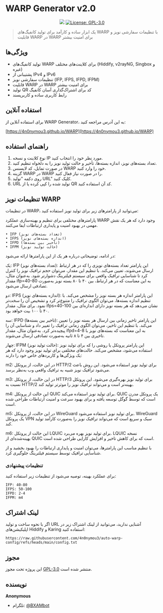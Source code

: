 # WARP Generator v2.0

<p align="center">
  <img src="https://img.shields.io/badge/version-2.0-blue.svg?cacheSeconds=2592000" />
  <a href="https://github.com/username/WARP-Generator/blob/main/LICENSE" target="_blank">
    <img alt="License: GPL-3.0" src="https://img.shields.io/badge/License-GPL--3.0-yellow.svg" />
  </a>
</p>

> یک ابزار ساده و کارآمد برای تولید کانفیگ‌های WARP با تنظیمات سفارشی نویز و قابلیت WARP در WARP برای امنیت بیشتر

## ویژگی‌ها

- تولید کانفیگ‌های WARP برای کلاینت‌های مختلف (Hiddify, v2rayNG, Singbox و غیره)
- پشتیبانی از IPv4 و IPv6
- تنظیمات سفارشی نویز (IFP, IFPS, IFPD, IFPM)
- قابلیت WARP در WARP برای امنیت بیشتر
- تولید QR کد برای اشتراک‌گذاری آسان کانفیگ
- رابط کاربری ساده و کاربرپسند

## استفاده آنلاین

برای استفاده آنلاین از WARP Generator، به این آدرس مراجعه کنید:

[https://4n0nymou3.github.io/WARP](https://4n0nymou3.github.io/WARP)

## راهنمای استفاده

1. نوع کلاینت و نسخه IP مورد نظر خود را انتخاب کنید.
2. تعداد بسته‌های نویز، اندازه بسته‌ها، تأخیر و حالت تولید نویز را به دلخواه تنظیم کنید.
3. در صورت تمایل، کد لایسنس WARP خود را وارد کنید.
4. گزینه WARP در WARP را در صورت نیاز فعال کنید.
5. روی دکمه "تولید URL" کلیک کنید.
6. URL تولید شده را کپی کرده یا از QR کد آن استفاده کنید.

## تنظیمات نویز WARP

در تنظیمات WARP، می‌توانید از پارامترهای زیر برای تولید نویز استفاده کنید:

پارامترهای مختلفی برای تنظیم و بهینه‌سازی عملکرد WARP وجود دارد که هر یک نقش مهمی در بهبود امنیت و پایداری ارتباطات ایفا می‌کنند.

```
• IFP (تعداد بسته‌های نویز)
• IFPS (اندازه بسته‌های نویز)
• IFPD (تأخیر بین بسته‌ها)
• IFPM (حالت تولید نویز)
```

در ادامه، توضیحاتی درباره هر یک از این پارامترها ارائه می‌شود:
	
یک: 	IFP (تعداد بسته‌های نویز): این پارامتر تعداد بسته‌های نویزی را که در هر ارتباط ارسال می‌شوند، تعیین می‌کند. با تنظیم این مقدار، می‌توان حجم ترافیک نویز را کنترل کرد تا شناسایی ترافیک واقعی برای سیستم فیلترینگ دشوارتر شود. به‌عنوان مثال، مقدار ifp=40-80 به این معناست که در هر ارتباط، بین ۴۰ تا ۸۰ بسته نویز به‌صورت تصادفی ارسال می‌شود.
	
دو: 	IFPS (اندازه بسته‌های نویز): این پارامتر اندازه هر بسته نویز را مشخص می‌کند. با تنظیم اندازه بسته‌ها، می‌توان الگوی ترافیک را متنوع‌تر کرد و تشخیص آن را سخت‌تر نمود. برای مثال، مقدار ifps=40-100 نشان می‌دهد که هر بسته نویز دارای اندازه‌ای بین ۴۰ تا ۱۰۰ بیت خواهد بود.
	
سه: 	IFPD (تاخیر بین بسته‌ها): این پارامتر تاخیر زمانی بین ارسال هر بسته نویز را تعیین می‌کند. با تنظیم این تاخیر، می‌توان الگوی زمانی ترافیک را تغییر داد و شناسایی آن را پیچیده‌تر کرد. به‌عنوان مثال، مقدار ifpd=4-8 به این معناست که بسته‌های نویز با تاخیری بین ۴ تا ۸ ثانیه به‌صورت تصادفی ارسال می‌شوند.
	
چهار: 	IFPM (حالت تولید نویز): این پارامتر پروتکل یا روشی را که برای تولید نویز استفاده می‌شود، مشخص می‌کند. حالت‌های مختلفی برای تولید نویز وجود دارد که هر یک ویژگی‌ها و کاربردهای خاص خود را دارند:

m2:
در این حالت، از پروتکل HTTP/2 برای تولید نویز استفاده می‌شود. این روش باعث می‌شود ترافیک نویز شبیه به ترافیک واقعی وب به‌نظر برسد.

m3:
در این حالت، از پروتکل HTTP/3 برای تولید نویز بهره‌گیری می‌شود. این پروتکل نسبت به HTTP/2 بهینه‌تر است و می‌تواند ترافیک نویز را موثرتر تولید کند.

m4:
این حالت از پروتکل QUIC برای تولید نویز استفاده می‌کند. QUIC یک پروتکل مدرن است که توسط گوگل توسعه یافته و برای بهبود سرعت و امنیت ارتباطات طراحی شده است.

m5:
در این حالت، از پروتکل WireGuard برای تولید نویز استفاده می‌شود. WireGuard یک پروتکل VPN سبک و سریع است که می‌تواند ترافیک نویز را به‌صورت کارآمد تولید کند.

m6:
این حالت از پروتکل LQUIC برای تولید نویز بهره می‌برد. LQUIC نسخه بهینه‌شده‌ای از QUIC است که برای کاهش تاخیر و افزایش کارایی طراحی شده است.

با تنظیم مناسب این پارامترها، می‌توان امنیت و پایداری ارتباطات را بهبود بخشید و از شناسایی ترافیک توسط سیستم فیلترینگ جلوگیری کرد.

### تنظیمات پیشنهادی

برای عملکرد بهینه، توصیه می‌شود از تنظیمات زیر استفاده کنید:

```
IFP: 40-80
IFPS: 50-100
IFPD: 2-4
IFPM: m4
```

## لینک اشتراک

اگر با نحوه ساخت و تولید URL آشنایی ندارید، می‌توانید از لینک اشتراک زیر در اپلیکیشن‌های Hiddify و Karing استفاده کنید:

```
https://raw.githubusercontent.com/4n0nymou3/auto-warp-config/refs/heads/main/config.txt
```

## مجوز

این پروژه تحت مجوز [GPL-3.0](https://github.com/username/WARP-Generator/blob/main/LICENSE) منتشر شده است.

## نویسنده

**Anonymous**

* تلگرام: [@BXAMbot](https://t.me/BXAMbot)